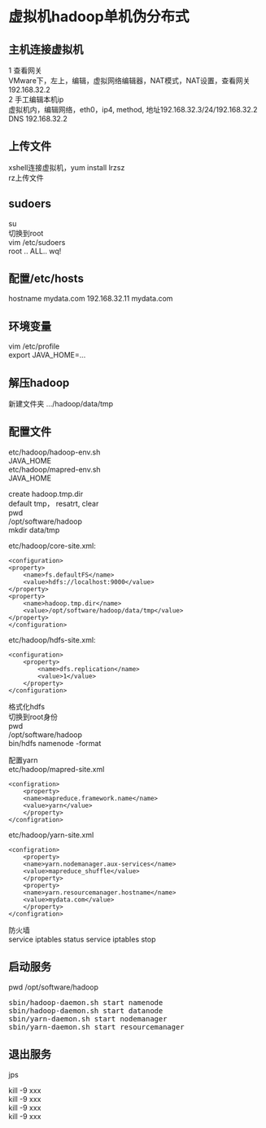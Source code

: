 # 虚拟机hadoop单机伪分布式
## 主机连接虚拟机   
1 查看网关  
VMware下，左上，编辑，虚拟网络编辑器，NAT模式，NAT设置，查看网关192.168.32.2    
2 手工编辑本机ip  
虚拟机内，编辑网络，eth0，ip4, method, 地址192.168.32.3/24/192.168.32.2
DNS 192.168.32.2 
## 上传文件
xshell连接虚拟机，yum install lrzsz  
rz上传文件   

## sudoers
su  
切换到root  
vim /etc/sudoers  
root .. ALL..
wq!

## 配置/etc/hosts
hostname mydata.com
192.168.32.11 mydata.com

## 环境变量
vim /etc/profile  
export JAVA_HOME=...  

## 解压hadoop
新建文件夹 .../hadoop/data/tmp

## 配置文件
etc/hadoop/hadoop-env.sh   
JAVA_HOME  
etc/hadoop/mapred-env.sh  
JAVA_HOME  

create hadoop.tmp.dir  
default tmp， resatrt, clear  
pwd  
/opt/software/hadoop  
mkdir data/tmp  

etc/hadoop/core-site.xml:  
```
<configuration>  
<property>  
    <name>fs.defaultFS</name>  
    <value>hdfs://localhost:9000</value>  
</property> 
<property>
    <name>hadoop.tmp.dir</name>
	<value>/opt/software/hadoop/data/tmp</value>
</property> 
</configuration>  
```

etc/hadoop/hdfs-site.xml:  
```
<configuration>
    <property>
        <name>dfs.replication</name>
        <value>1</value>
    </property>
</configuration>
```

格式化hdfs  
切换到root身份  
pwd  
/opt/software/hadoop  
bin/hdfs namenode -format    

配置yarn  
etc/hadoop/mapred-site.xml  
```
<configration>
	<property>
	<name>mapreduce.framework.name</name>
	<value>yarn</value>
	</property>
</configration>
```

etc/hadoop/yarn-site.xml  
```
<configration>
	<property>
	<name>yarn.nodemanager.aux-services</name>
	<value>mapreduce_shuffle</value>
	</property>
	<property>
	<name>yarn.resourcemanager.hostname</name>
	<value>mydata.com</value>
	</property>
</configration>
```

防火墙  
service iptables status
service iptables stop

## 启动服务
pwd
/opt/software/hadoop
<pre>
sbin/hadoop-daemon.sh start namenode
sbin/hadoop-daemon.sh start datanode
sbin/yarn-daemon.sh start nodemanager
sbin/yarn-daemon.sh start resourcemanager
</pre>

## 退出服务
jps  

kill -9 xxx  
kill -9 xxx  
kill -9 xxx  
kill -9 xxx  


